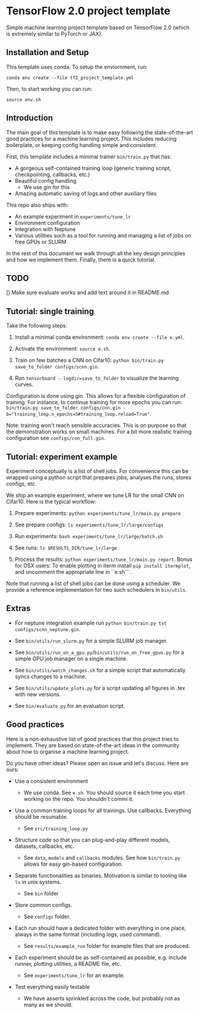 # TensorFlow 2.0 project template

Simple machine learning project template based on TensorFlow 2.0 (which is extremely similar to PyTorch or JAX). 

## Installation and Setup

This template uses conda. To setup the enviornment, run:

```
conda env create --file tf2_project_template.yml
```

Then, to start working you can run:

```
source env.sh
```

## Introduction

The main goal of this template is to make easy following the state-of-the-art good practices for a machine learning project. This includes reducing boilerplate, or keeping config handling simple and consistent.

First, this template includes a minimal trainer ``bin/train.py`` that has:

* A gorgeous self-contained training loop (generic training script, checkpointing, callbacks, etc.)
* Beautiful config handling
    - We use gin for this
* Amazing automatic saving of logs and other auxiliary files

This repo also ships with:

* An example experiment in `experiments/tune_lr`
* Environment configuration
* Integration with Neptune
* Various utilities such as a tool for running and managing a list of jobs on free GPUs or SLURM 

In the rest of this document we walk through all the key design principles and how we implement them. Finally, there is a quick tutorial.

## TODO

[] Make sure evaluate works and add text around it in README.md

## Tutorial: single training

Take the following steps:

1. Install a minimal conda environment: ``conda env create --file e.yml``.

2. Activate the environment: ``source e.sh``.

3. Train on few batches a CNN on Cifar10: ``python bin/train.py save_to_folder configs/scnn.gin``.

4. Run ``tensorboard --logdir=save_to_folder`` to visualize the learning curves.

Configuration is done using gin. This allows for a flexible configuration of training. For instance, to continue training for more epochs you can run: ``bin/train.py save_to_folder configs/cnn.gin -b="training_loop.n_epochs=5#training_loop.reload=True"``.

Note: training won't reach sensible accuracies. This is on purpose so that the demonstration works on small machines. For a bit more realistic training configuration see `configs/cnn_full.gin`.

## Tutorial: experiment example

Experiment conceptually is a list of shell jobs. For convenience this can be wrapped using a python script that prepares jobs, analyses the runs, stores configs, etc. 

We ship an example experiment, where we tune LR for the small CNN on Cifar10. Here is the typical workflow:

1. Prepare experiments: `python experiments/tune_lr/main.py prepare`

2. See prepare configs: `ls experiments/tune_lr/large/configs`

3. Run experiments: `bash experiments/tune_lr/large/batch.sh`

4. See runs: `ls $RESULTS_DIR/tune_lr/large`

5. Process the results: `python experiments/tune_lr/main.py report`. Bonus for OSX users: To enable plotting in iterm install ``pip install itermplot``, and uncomment the appropriate line in ``e.sh```.

Note that running a list of shell jobs can be done using a scheduler. We provide a reference implementation for two such schedulers in `bin/utils`.

## Extras

* For neptune integration example run `python bin/train.py tst configs/scnn_neptune.gin`.

* See `bin/utils/run_slurm.py` for a simple SLURM job manager.

* See `bin/utils/run_on_a_gpu.py`/`bin/utils/run_on_free_gpus.py` for a simple GPU job manager on a single machine.

* See `bin/utils/watch_changes.sh` for a simple script that automatically syncs changes to a machine.

* See `bin/utils/update_plots.py` for a script updating all figures in .tex with new versions.

* See `bin/evaluate.py` for an evaluation script. 

## Good practices 

Here is a non-exhaustive list of good practices that this project tries to implement. They are based on
state-of-the-art ideas in the community about how to organise a machine learning project. 

Do you have other ideas? Please open an issue and let's discuss. Here are ours:

* Use a consistent environment 

    - We use conda. See `e.sh`. You should source it each time you start working on the repo. You shouldn't commi it. 

* Use a common training loops for all trainings. Use callbacks. Everything should be resumable.

    - See `src/training_loop.py`

* Structure code so that you can plug-and-play different models, datasets, callbacks, etc. 

    - See `data`, `models` and `callbacks` modules. See how `bin/train.py` allows for easy gin-based configuration.

* Separate functionalities as binaries. Motivation is similar to tooling like `ls` in unix systems.

    - See `bin` folder

* Store common configs. 
    
    - See `configs` folder.

* Each run should have a dedicated folder with everything in one place, always in the same format (including logs, used command). 

    - See `results/example_run` folder for example files that are produced.

* Each experiment should be as self-contained as possible, e.g. include runner, plotting utilities, a README file, etc. 

    - See `experiments/tune_lr` for an example. 
    
* Test everything easily testable
   
    - We have asserts sprinkled across the code, but probably not as many as we should.
    
